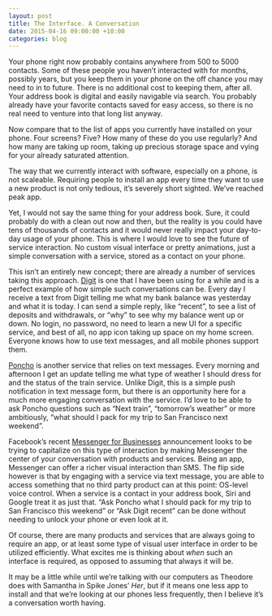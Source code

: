 ```yaml
---
layout: post
title: The Interface. A Conversation
date: 2015-04-16 09:00:00 +10:00
categories: blog
---
```


Your phone right now probably contains anywhere from 500 to 5000 contacts. Some of these people you haven’t interacted with for months, possibly years, but you keep them in your phone on the off chance you may need to in to future. There is no additional cost to keeping them, after all. Your address book is digital and easily navigable via search. You probably already have your favorite contacts saved for easy access, so there is no real need to venture into that long list anyway.

Now compare that to the list of apps you currently have installed on your phone. Four screens? Five? How many of these do you use regularly? And how many are taking up room, taking up precious storage space and vying for your already saturated attention.

The way that we currently interact with software, especially on a phone, is not scaleable. Requiring people to install an app every time they want to use a new product is not only tedious, it’s severely short sighted. We’ve reached peak app.

Yet, I would not say the same thing for your address book. Sure, it could probably do with a clean out now and then, but the reality is you could have tens of thousands of contacts and it would never really impact your day-to-day usage of your phone. This is where I would love to see the future of service interaction. No custom visual interface or pretty animations, just a simple conversation with a service, stored as a contact on your phone.

This isn’t an entirely new concept; there are already a number of services taking this approach. [Digit](http://digit.co/) is one that I have been using for a while and is a perfect example of how simple such conversations can be. Every day I receive a text from Digit telling me what my bank balance was yesterday and what it is today. I can send a simple reply, like “recent”, to see a list of deposits and withdrawals, or “why” to see why my balance went up or down. No login, no password, no need to learn a new UI for a specific service, and best of all, no app icon taking up space on my home screen. Everyone knows how to use text messages, and all mobile phones support them.

[Poncho](http://poncho.is/) is another service that relies on text messages. Every morning and afternoon I get an update telling me what type of weather I should dress for and the status of the train service. Unlike Digit, this is a simple push notification in text message form, but there is an opportunity here for a much more engaging conversation with the service. I’d love to be able to ask Poncho questions such as “Next train”, “tomorrow’s weather” or more ambitiously, “what should I pack for my trip to San Francisco next weekend”.

Facebook’s recent [Messenger for Businesses](https://developers.facebook.com/blog/post/2015/03/25/introducing-messenger-platform-and-businesses-on-messenger/) announcement looks to be trying to capitalize on this type of interaction by making Messenger the center of your conversation with products and services. Being an app, Messenger can offer a richer visual interaction than SMS. The flip side however is that by engaging with a service via text message, you are able to access something that no third party product can at this point: OS-level voice control. When a service is a contact in your address book, Siri and Google treat it as just that. “Ask Poncho what I should pack for my trip to San Francisco this weekend” or “Ask Digit recent” can be done without needing to unlock your phone or even look at it.

Of course, there are many products and services that are always going to require an app, or at least some type of visual user interface in order to be utilized efficiently. What excites me is thinking about _when_ such an interface is required, as opposed to assuming that always it will be.

It may be a little while until we’re talking with our computers as Theodore does with Samantha in Spike Jones’ _Her_, but if it means one less app to install and that we’re looking at our phones less frequently, then I believe it’s a conversation worth having.
